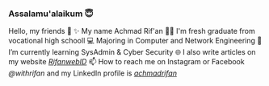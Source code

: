 ### Assalamu'alaikum 😇
Hello, my friends 👋
✨ My name Achmad Rif'an
👨‍💻 I'm fresh graduate from vocational high schooll
💻 Majoring in Computer and Network Engineering
🌱 I’m currently learning SysAdmin & Cyber Security
🌐 I also write articles on my website <a href="https://www.rifan.web.id"><i>RifanwebID</i></a>
📫 How to reach me on Instagram or Facebook <i>@withrifan</i> and my LinkedIn profile is <a href="https://www.linkedin.com/in/achmadrifan"><i>achmadrifan</i></a>
